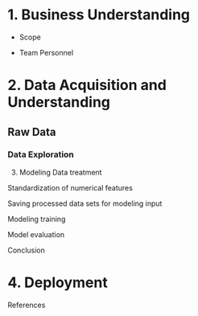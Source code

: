 
# 1. Business Understanding


* Scope


* Team Personnel


#  2. Data Acquisition and Understanding
## Raw Data




### Data Exploration 

3. Modeling
Data treatment


Standardization of numerical features



Saving processed data sets for modeling input



Modeling training


Model evaluation


Conclusion

# 4. Deployment






References
